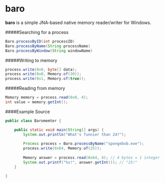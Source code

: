 # baro

**baro** is a simple JNA-based native memory reader/writer for Windows.

#####Searching for a process

```java
Baro.processByID(int processID)
Baro.processByName(String processName)
Baro.processByWindow(String windowName)
```

#####Writing to memory

```java
process.write(0x0, byte[] data);
process.write(0x0, Memory.of(30));
process.write(0x1, Memory.of(true));
```

#####Reading from memory
```java
Memory memory = process.read(0x0, 4);
int value = memory.getInt();
```


####Example Source

```java
public class Baromemter {

    public static void main(String[] args) {
        System.out.println("What's funnier than 24?");
    
        Process process = Baro.processByName("spongebob.exe");
        process.write(0x64, Memory.of(25));
        
        Memory answer = process.read(0x64, 4); // 4 bytes = 1 integer
        System.out.printf("%s!", answer.getInt()); // "25!"
    }

}
```